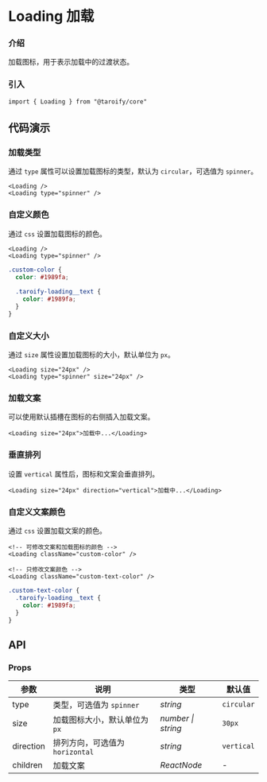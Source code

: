 # Loading 加载

### 介绍

加载图标，用于表示加载中的过渡状态。

### 引入

```tsx
import { Loading } from "@taroify/core"
```

## 代码演示

### 加载类型

通过 `type` 属性可以设置加载图标的类型，默认为 `circular`，可选值为 `spinner`。

```tsx
<Loading />
<Loading type="spinner" />
```

### 自定义颜色

通过 `css` 设置加载图标的颜色。

```tsx
<Loading />
<Loading type="spinner" />
```

```scss
.custom-color {
  color: #1989fa;
  
  .taroify-loading__text {
    color: #1989fa;
  }
}
```

### 自定义大小

通过 `size` 属性设置加载图标的大小，默认单位为 `px`。

```tsx
<Loading size="24px" />
<Loading type="spinner" size="24px" />
```

### 加载文案

可以使用默认插槽在图标的右侧插入加载文案。

```tsx
<Loading size="24px">加载中...</Loading>
```

### 垂直排列

设置 `vertical` 属性后，图标和文案会垂直排列。

```tsx
<Loading size="24px" direction="vertical">加载中...</Loading>
```

### 自定义文案颜色

通过 `css` 设置加载文案的颜色。

```tsx
<!-- 可修改文案和加载图标的颜色 -->
<Loading className="custom-color" />

<!-- 只修改文案颜色 -->
<Loading className="custom-text-color" />
```

```scss
.custom-text-color {
  .taroify-loading__text {
    color: #1989fa;
  }
}
```

## API

### Props

| 参数       | 说明                          | 类型               | 默认值     |
| ---------- | ----------------------------- | ------------------ | ---------- |
| type       | 类型，可选值为 `spinner`      | _string_           | `circular` |
| size       | 加载图标大小，默认单位为 `px` | _number \| string_ | `30px`     |
| direction | 排列方向，可选值为 `horizontal` | _string_ | `vertical` |
| children   | 加载文案    | _ReactNode_          | -    |
